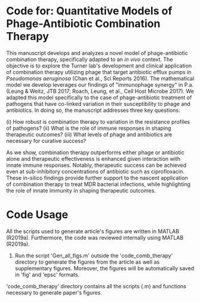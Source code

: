 Code for: Quantitative Models of Phage-Antibiotic Combination Therapy
=============================

This manuscript develops and analyzes a novel model of phage-antibiotic combination therapy, specifically adapted to an *in vivo* context. The objective is to explore the Turner lab's development and clinical application of combination therapy utilizing phage that target antibiotic efflux pumps in *Pseudomonas aeruginosa* (Chan et al., Sci Reports 2016).  The mathematical model we develop leverages our findings of "immunophage synergy" in P.a. (Leung & Weitz, JTB 2017; Roach, Leung, et al., Cell Host Microbe 2017).  We adapted this model specifically to the case of phage-antibiotic treatment of pathogens that have co-linked variation in their susceptibility to phage and antibiotics. In doing so, the manuscript addresses three key questions: 

(i)	How robust is combination therapy to variation in the resistance profiles of pathogens?
(ii)	What is the role of immune responses in shaping therapeutic outcomes?
(iii)	What levels of phage and antibiotics are necessary for curative success?

As we show, combination therapy outperforms either phage or antibiotic alone and therapeutic effectiveness is enhanced given interaction with innate immune responses. Notably, therapeutic success can be achieved even at sub-inhibitory concentrations of antibiotic such as ciprofloxacin. These in-silico findings provide further support to the nascent application of combination therapy to treat MDR bacterial infections, while highlighting the role of innate immunity in shaping therapeutic outcomes.

Code Usage
=========================
All the scripts used to generate article's figures are written in MATLAB (R2019a). Furthermore, the code was reviewed internally using MATLAB (R2019a).

1. Run the script 'Gen_all_figs.m' outside the 'code_comb_therapy' directory to generate the figures from the article as well as supplementary figures. Moreover, the figures will be automatically saved in 'fig' and 'epsc' formats.
 
'code_comb_therapy' directory contains all the scripts (.m) and functions necessary to generate paper's figures.
